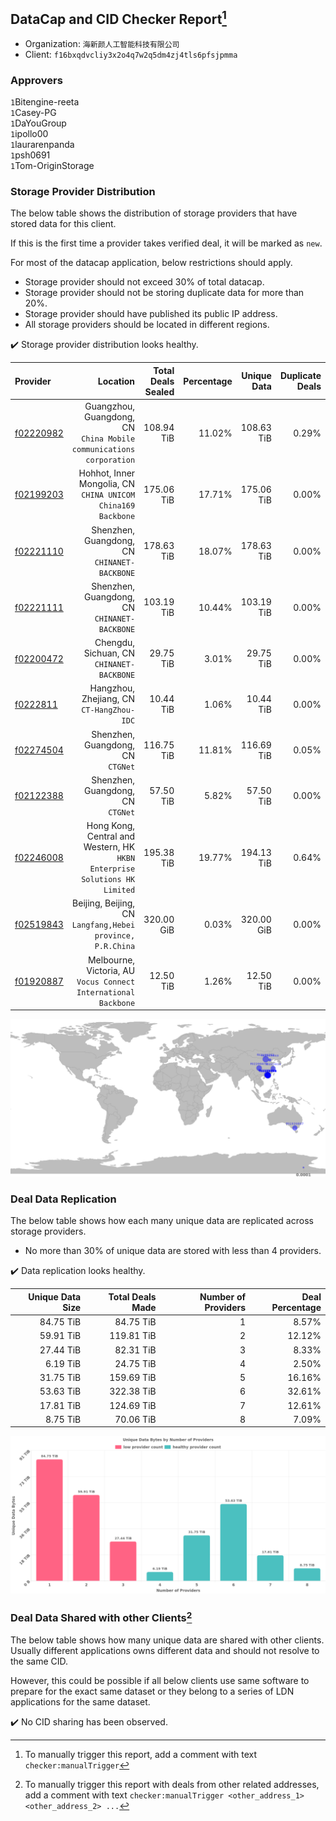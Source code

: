 ## DataCap and CID Checker Report[^1]
 - Organization: `海新颜人工智能科技有限公司`
 - Client: `f16bxqdvcliy3x2o4q7w2q5dm4zj4tls6pfsjpmma`
### Approvers
`1`Bitengine-reeta<br/>`1`Casey-PG<br/>`1`DaYouGroup<br/>`1`ipollo00<br/>`1`laurarenpanda<br/>`1`psh0691<br/>`1`Tom-OriginStorage

### Storage Provider Distribution
The below table shows the distribution of storage providers that have stored data for this client.

If this is the first time a provider takes verified deal, it will be marked as `new`.

For most of the datacap application, below restrictions should apply.
 - Storage provider should not exceed 30% of total datacap.
 - Storage provider should not be storing duplicate data for more than 20%.
 - Storage provider should have published its public IP address.
 - All storage providers should be located in different regions.

✔️ Storage provider distribution looks healthy.

| Provider                                              |                                                                      Location | Total Deals Sealed | Percentage | Unique Data | Duplicate Deals |
| :---------------------------------------------------- | ----------------------------------------------------------------------------: | -----------------: | ---------: | ----------: | --------------: |
| [f02220982](https://filfox.info/en/address/f02220982) |        Guangzhou, Guangdong, CN<br/>`China Mobile communications corporation` |         108.94 TiB |     11.02% |  108.63 TiB |           0.29% |
| [f02199203](https://filfox.info/en/address/f02199203) |               Hohhot, Inner Mongolia, CN<br/>`CHINA UNICOM China169 Backbone` |         175.06 TiB |     17.71% |  175.06 TiB |           0.00% |
| [f02221110](https://filfox.info/en/address/f02221110) |                               Shenzhen, Guangdong, CN<br/>`CHINANET-BACKBONE` |         178.63 TiB |     18.07% |  178.63 TiB |           0.00% |
| [f02221111](https://filfox.info/en/address/f02221111) |                               Shenzhen, Guangdong, CN<br/>`CHINANET-BACKBONE` |         103.19 TiB |     10.44% |  103.19 TiB |           0.00% |
| [f02200472](https://filfox.info/en/address/f02200472) |                                  Chengdu, Sichuan, CN<br/>`CHINANET-BACKBONE` |          29.75 TiB |      3.01% |   29.75 TiB |           0.00% |
| [f0222811](https://filfox.info/en/address/f0222811)   |                                  Hangzhou, Zhejiang, CN<br/>`CT-HangZhou-IDC` |          10.44 TiB |      1.06% |   10.44 TiB |           0.00% |
| [f02274504](https://filfox.info/en/address/f02274504) |                                          Shenzhen, Guangdong, CN<br/>`CTGNet` |         116.75 TiB |     11.81% |  116.69 TiB |           0.05% |
| [f02122388](https://filfox.info/en/address/f02122388) |                                          Shenzhen, Guangdong, CN<br/>`CTGNet` |          57.50 TiB |      5.82% |   57.50 TiB |           0.00% |
| [f02246008](https://filfox.info/en/address/f02246008) | Hong Kong, Central and Western, HK<br/>`HKBN Enterprise Solutions HK Limited` |         195.38 TiB |     19.77% |  194.13 TiB |           0.64% |
| [f02519843](https://filfox.info/en/address/f02519843) |                 Beijing, Beijing, CN<br/>`Langfang,Hebei province, P.R.China` |         320.00 GiB |      0.03% |  320.00 GiB |           0.00% |
| [f01920887](https://filfox.info/en/address/f01920887) |            Melbourne, Victoria, AU<br/>`Vocus Connect International Backbone` |          12.50 TiB |      1.26% |   12.50 TiB |           0.00% |

<img src="https://raw.githubusercontent.com/data-preservation-programs/filplus-checker-assets/main/filecoin-project/filecoin-plus-large-datasets/issues/2118/1693899958035.png"/>

### Deal Data Replication
The below table shows how each many unique data are replicated across storage providers.

- No more than 30% of unique data are stored with less than 4 providers.

✔️ Data replication looks healthy.

| Unique Data Size | Total Deals Made | Number of Providers | Deal Percentage |
| ---------------: | ---------------: | ------------------: | --------------: |
|        84.75 TiB |        84.75 TiB |                   1 |           8.57% |
|        59.91 TiB |       119.81 TiB |                   2 |          12.12% |
|        27.44 TiB |        82.31 TiB |                   3 |           8.33% |
|         6.19 TiB |        24.75 TiB |                   4 |           2.50% |
|        31.75 TiB |       159.69 TiB |                   5 |          16.16% |
|        53.63 TiB |       322.38 TiB |                   6 |          32.61% |
|        17.81 TiB |       124.69 TiB |                   7 |          12.61% |
|         8.75 TiB |        70.06 TiB |                   8 |           7.09% |

<img src="https://raw.githubusercontent.com/data-preservation-programs/filplus-checker-assets/main/filecoin-project/filecoin-plus-large-datasets/issues/2118/1693899958897.png"/>

### Deal Data Shared with other Clients[^3]
The below table shows how many unique data are shared with other clients.
Usually different applications owns different data and should not resolve to the same CID.

However, this could be possible if all below clients use same software to prepare for the exact same dataset or they belong to a series of LDN applications for the same dataset.

✔️ No CID sharing has been observed.

[^1]: To manually trigger this report, add a comment with text `checker:manualTrigger`

[^2]: Deals from those addresses are combined into this report as they are specified with `checker:manualTrigger`

[^3]: To manually trigger this report with deals from other related addresses, add a comment with text `checker:manualTrigger <other_address_1> <other_address_2> ...`
